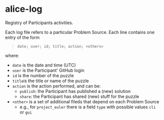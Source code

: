 # alice-log
Registry of Participants activities.

Each log file refers to a particular Problem Source. Each line contains one entry of the form

>  `date; user; id; title; action; <others>`

where:

  * `date` is the date and time (UTC)
  * `user` is the Participant' GitHub login
  * `id` is the number of the puzzle
  * `title`is the title or name of the puzzle
  * `action` is the action performed, and can be:
    * `publish`: the Participant has published a (new) solution
    * `share`: the Participant has shared (new) stuff for the puzzle
  * `<other>` is a set of additional fileds that depend on each Problem Source
    * e.g., for `project_euler` there is a field `type` with possible values `cli` or `gui`
